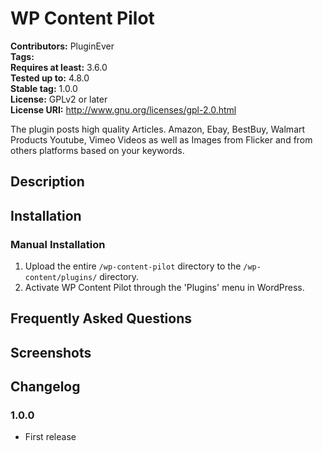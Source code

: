 # WP Content Pilot #
**Contributors:**      PluginEver  
**Tags:**  
**Requires at least:** 3.6.0  
**Tested up to:**      4.8.0  
**Stable tag:**        1.0.0  
**License:**           GPLv2 or later  
**License URI:**       http://www.gnu.org/licenses/gpl-2.0.html  

The plugin posts high quality Articles. Amazon, Ebay, BestBuy, Walmart Products Youtube, Vimeo Videos as well as Images from Flicker and from others platforms based on your keywords.

## Description ##



## Installation ##

### Manual Installation ###

1. Upload the entire `/wp-content-pilot` directory to the `/wp-content/plugins/` directory.
2. Activate WP Content Pilot through the 'Plugins' menu in WordPress.

## Frequently Asked Questions ##


## Screenshots ##


## Changelog ##

### 1.0.0 ###
* First release
